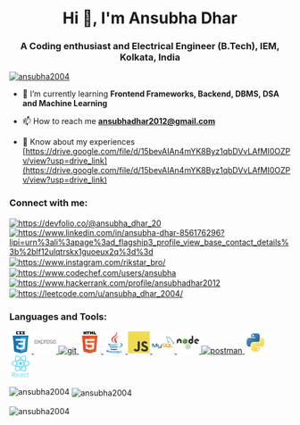 
<h1 align="center">Hi 👋, I'm Ansubha Dhar</h1>
<h3 align="center">A Coding enthusiast and Electrical Engineer (B.Tech), IEM, Kolkata, India</h3>

<p align="left"> <a href="https://github.com/ryo-ma/github-profile-trophy"><img src="https://github-profile-trophy.vercel.app/?username=ansubha2004" alt="ansubha2004" /></a> </p>

- 🌱 I’m currently learning **Frontend Frameworks, Backend, DBMS, DSA and Machine Learning**

- 📫 How to reach me **ansubhadhar2012@gmail.com**

- 📄 Know about my experiences [https://drive.google.com/file/d/15bevAIAn4mYK8Byz1qbDVvLAfMI0OZPv/view?usp=drive_link](https://drive.google.com/file/d/15bevAIAn4mYK8Byz1qbDVvLAfMI0OZPv/view?usp=drive_link)

<h3 align="left">Connect with me:</h3>
<p align="left">
<a href="https://dev.to/https://devfolio.co/@ansubha_dhar_20" target="blank"><img align="center" src="https://raw.githubusercontent.com/rahuldkjain/github-profile-readme-generator/master/src/images/icons/Social/devto.svg" alt="https://devfolio.co/@ansubha_dhar_20" height="30" width="40" /></a>
<a href="https://linkedin.com/in/https://www.linkedin.com/in/ansubha-dhar-856176296?lipi=urn%3ali%3apage%3ad_flagship3_profile_view_base_contact_details%3b%2blf12ulqtrskx1guoeux2q%3d%3d" target="blank"><img align="center" src="https://raw.githubusercontent.com/rahuldkjain/github-profile-readme-generator/master/src/images/icons/Social/linked-in-alt.svg" alt="https://www.linkedin.com/in/ansubha-dhar-856176296?lipi=urn%3ali%3apage%3ad_flagship3_profile_view_base_contact_details%3b%2blf12ulqtrskx1guoeux2q%3d%3d" height="30" width="40" /></a>
<a href="https://instagram.com/https://www.instagram.com/rikstar_bro/" target="blank"><img align="center" src="https://raw.githubusercontent.com/rahuldkjain/github-profile-readme-generator/master/src/images/icons/Social/instagram.svg" alt="https://www.instagram.com/rikstar_bro/" height="30" width="40" /></a>
<a href="https://www.codechef.com/users/https://www.codechef.com/users/ansubha" target="blank"><img align="center" src="https://cdn.jsdelivr.net/npm/simple-icons@3.1.0/icons/codechef.svg" alt="https://www.codechef.com/users/ansubha" height="30" width="40" /></a>
<a href="https://www.hackerrank.com/https://www.hackerrank.com/profile/ansubhadhar2012" target="blank"><img align="center" src="https://raw.githubusercontent.com/rahuldkjain/github-profile-readme-generator/master/src/images/icons/Social/hackerrank.svg" alt="https://www.hackerrank.com/profile/ansubhadhar2012" height="30" width="40" /></a>
<a href="https://www.leetcode.com/https://leetcode.com/u/ansubha_dhar_2004/" target="blank"><img align="center" src="https://raw.githubusercontent.com/rahuldkjain/github-profile-readme-generator/master/src/images/icons/Social/leet-code.svg" alt="https://leetcode.com/u/ansubha_dhar_2004/" height="30" width="40" /></a>
</p>

<h3 align="left">Languages and Tools:</h3>
<p align="left"> <a href="https://www.w3schools.com/css/" target="_blank" rel="noreferrer"> <img src="https://raw.githubusercontent.com/devicons/devicon/master/icons/css3/css3-original-wordmark.svg" alt="css3" width="40" height="40"/> </a> <a href="https://expressjs.com" target="_blank" rel="noreferrer"> <img src="https://raw.githubusercontent.com/devicons/devicon/master/icons/express/express-original-wordmark.svg" alt="express" width="40" height="40"/> </a> <a href="https://git-scm.com/" target="_blank" rel="noreferrer"> <img src="https://www.vectorlogo.zone/logos/git-scm/git-scm-icon.svg" alt="git" width="40" height="40"/> </a> <a href="https://www.w3.org/html/" target="_blank" rel="noreferrer"> <img src="https://raw.githubusercontent.com/devicons/devicon/master/icons/html5/html5-original-wordmark.svg" alt="html5" width="40" height="40"/> </a> <a href="https://www.java.com" target="_blank" rel="noreferrer"> <img src="https://raw.githubusercontent.com/devicons/devicon/master/icons/java/java-original.svg" alt="java" width="40" height="40"/> </a> <a href="https://developer.mozilla.org/en-US/docs/Web/JavaScript" target="_blank" rel="noreferrer"> <img src="https://raw.githubusercontent.com/devicons/devicon/master/icons/javascript/javascript-original.svg" alt="javascript" width="40" height="40"/> </a> <a href="https://www.mysql.com/" target="_blank" rel="noreferrer"> <img src="https://raw.githubusercontent.com/devicons/devicon/master/icons/mysql/mysql-original-wordmark.svg" alt="mysql" width="40" height="40"/> </a> <a href="https://nodejs.org" target="_blank" rel="noreferrer"> <img src="https://raw.githubusercontent.com/devicons/devicon/master/icons/nodejs/nodejs-original-wordmark.svg" alt="nodejs" width="40" height="40"/> </a> <a href="https://postman.com" target="_blank" rel="noreferrer"> <img src="https://www.vectorlogo.zone/logos/getpostman/getpostman-icon.svg" alt="postman" width="40" height="40"/> </a> <a href="https://www.python.org" target="_blank" rel="noreferrer"> <img src="https://raw.githubusercontent.com/devicons/devicon/master/icons/python/python-original.svg" alt="python" width="40" height="40"/> </a> <a href="https://reactjs.org/" target="_blank" rel="noreferrer"> <img src="https://raw.githubusercontent.com/devicons/devicon/master/icons/react/react-original-wordmark.svg" alt="react" width="40" height="40"/> </a> </p>

<p><img align="left" src="https://github-readme-stats.vercel.app/api/top-langs?username=ansubha2004&show_icons=true&locale=en&layout=compact" alt="ansubha2004" /></p>

<p>&nbsp;<img align="center" src="https://github-readme-stats.vercel.app/api?username=ansubha2004&show_icons=true&locale=en" alt="ansubha2004" /></p>

<p><img align="center" src="https://github-readme-streak-stats.herokuapp.com/?user=ansubha2004&" alt="ansubha2004" /></p>
